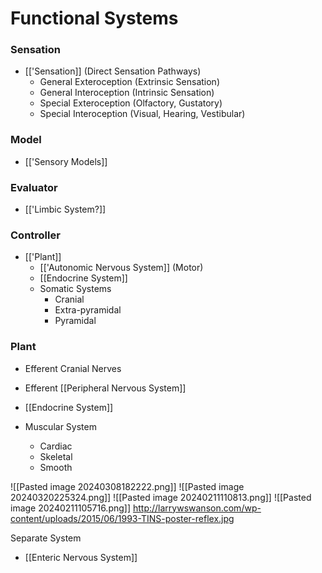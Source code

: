 # Functional Systems
### Sensation
- [['Sensation]] (Direct Sensation Pathways)
	- General Exteroception (Extrinsic Sensation)
	- General Interoception (Intrinsic Sensation)
	- Special Exteroception (Olfactory, Gustatory)
	- Special Interoception (Visual, Hearing, Vestibular)
### Model
- [['Sensory Models]]
### Evaluator
- [['Limbic System?]]
### Controller
- [['Plant]]
	- [['Autonomic Nervous System]] (Motor)
	- [[Endocrine System]]
	- Somatic Systems
		- Cranial
		- Extra-pyramidal
		- Pyramidal
### Plant
- Efferent Cranial Nerves
- Efferent [[Peripheral Nervous System]]

- [[Endocrine System]]
- Muscular System
	- Cardiac
	- Skeletal
	- Smooth



![[Pasted image 20240308182222.png]]
![[Pasted image 20240320225324.png]]
![[Pasted image 20240211110813.png]]
![[Pasted image 20240211105716.png]]
http://larrywswanson.com/wp-content/uploads/2015/06/1993-TINS-poster-reflex.jpg 

Separate System
 - [[Enteric Nervous System]]